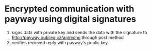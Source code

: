 # Encrypted communication with payway using digital signatures
1. signs data with private key and sends the data with the signature to http://payway.bubileg.cz/api/echo through post method
2. verifies recieved reply with payway's public key
